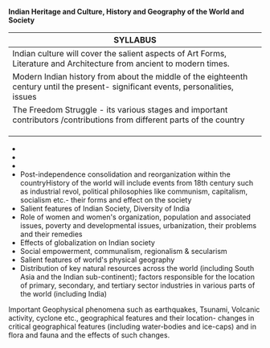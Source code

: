 **Indian Heritage and Culture, History and Geography of the World and Society**

| **SYLLABUS**                                                                                                                       |
| ---------------------------------------------------------------------------------------------------------------------------------- |
| Indian culture will cover the salient aspects of Art Forms, Literature and Architecture from ancient to modern times.              |
| Modern Indian history from about the middle of the eighteenth century until the present- significant events, personalities, issues |
| The Freedom Struggle - its various stages and important contributors /contributions from different parts of the country            |
|                                                                                                                                    |
|                                                                                                                                    |
|                                                                                                                                    |
- 
- 
- 
- Post-independence consolidation and reorganization within the countryHistory of the world will include events from 18th century such as industrial revol, political philosophies like communism, capitalism, socialism etc.- their forms and effect on the society
- Salient features of Indian Society, Diversity of India
- Role of women and women's organization, population and associated issues, poverty and developmental issues, urbanization, their problems and their remedies
- Effects of globalization on Indian society
- Social empowerment, communalism, regionalism & secularism
- Salient features of world's physical geography
- Distribution of key natural resources across the world (including South Asia and the Indian sub-continent); factors responsible for the location of primary, secondary, and tertiary sector industries in various parts of the world (including India)

Important Geophysical phenomena such as earthquakes, Tsunami, Volcanic activity, cyclone etc., geographical features and their location- changes in critical geographical features (including water-bodies and ice-caps) and in flora and fauna and the effects of such changes.